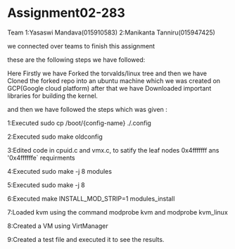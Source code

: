 # Assignment02-283

Team 1:Yasaswi Mandava(015910583) 2:Manikanta Tanniru(015947425)

we connected over teams to finish this assignment

these are the following steps we have followed:

Here Firstly we have Forked the torvalds/linux tree and then we have Cloned the forked repo into an ubuntu machine which we was created on GCP(Google cloud platform) after that we have  Downloaded important libraries for building the kernel.

and then we have followed the steps which was given :

1:Executed sudo cp /boot/{config-name} ./.config

2:Executed sudo make oldconfig

3:Edited code in cpuid.c and vmx.c, to satify the leaf nodes 0x4fffffff ans '0x4ffffffe` requirments

4:Executed sudo make -j 8 modules

5:Executed sudo make -j 8

6:Executed make INSTALL_MOD_STRIP=1 modules_install

7:Loaded kvm using the command modprobe kvm and modprobe kvm_linux

8:Created a VM using VirtManager

9:Created a test file and executed it to see the results.
